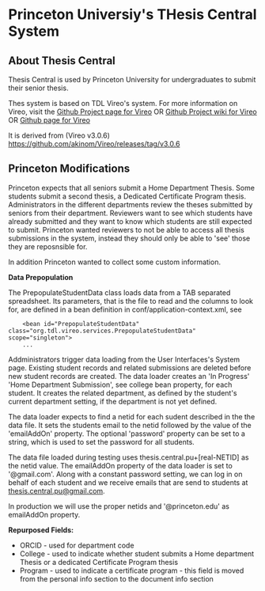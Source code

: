 # Princeton Universiy's THesis Central System  #

## About Thesis Central   ##

Thesis Central is used by Princeton University for  undergraduates to submit their senior thesis. 

Thes system is based on TDL Vireo's system. For more information on Vireo, visit the 
[Github Project page for Vireo](https://github.com/TexasDigitalLibrary/Vireo)
OR
[Github Project wiki for Vireo](https://github.com/TexasDigitalLibrary/Vireo/wiki)
OR
[Github page for Vireo](http://texasdigitallibrary.github.io/Vireo/)

It is derived from (Vireo v3.0.6) https://github.com/akinom/Vireo/releases/tag/v3.0.6

##  Princeton Modifications  ##

Princeton expects that all seniors submit a Home Department Thesis. Some students submit a second thesis, a Dedicated Certificate Program thesis. 
Administrators in the different departments review the theses submitted by seniors from their department. Reviewers want to see which students have already submitted and they want to know which students are still expected to submit. 
Princeton wanted reviewers to not be able to access all thesis submissions in the system, instead they should only be able to 'see' 
those they are reposnsible for. 

In addition Princeton wanted to collect some custom information.

**Data Prepopulation**

The PrepopulateStudentData class loads data from a TAB separated spreadsheet. 
Its parameters, that is the file to read and the columns to look for,  are defined in a bean definition in conf/application-context.xml, see 
~~~
    <bean id="PrepopulateStudentData" class="org.tdl.vireo.services.PrepopulateStudentData" scope="singleton">
    ...
~~~

Addministrators trigger data loading from the User Interfaces's System page. 
Existing student records and related submissions are deleted before new student records are created. 
The data loader creates an 'In Progress' 'Home Department Submission', see college bean property, for each student. 
It creates the related department, as defined by the student's current department setting, if the department is not yet defined.

The data loader expects to find a netid for each sudent described in the the data file.
It sets the students email to the netid followed by the value of the 'emailAddOn' property. 
The optional 'password' property can be set to a string, which is used to set the password for all students.

The data file loaded during testing uses thesis.central.pu+[real-NETID] as the netid value. 
The emailAddOn property of the data loader is set to '@gmail.com'. 
Along with a constant password setting, we can log in on behalf of each student and we receive emails that are send to students at thesis.central.pu@gmail.com.

In production we will use the proper netids and '@princeton.edu' as emailAddOn property. 

**Repurposed Fields:**
- ORCID  - used for department code
- College - used to indicate whether student submits a Home department Thesis or a dedicated Certificate Program thesis 
- Program - used to indicate a certificate program - this field is moved from the personal info section to the document info section 
 
 
